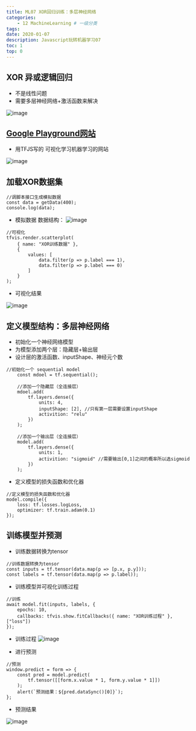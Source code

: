 ```yaml
---
title: ML07 XOR回归训练：多层神经网络
categories:
    - 12 MachineLearning # 一级分类
tags:
date: 2020-01-07
description: Javascript玩转机器学习07
toc: 1
top: 0
---
```


## XOR 异或逻辑回归
- 不是线性问题
- 需要多层神经网络+激活函数来解决

![image](/images/ai/36.png)


## [Google Playground网站](http://playground.tensorflow.org/)
- 用TFJS写的 可视化学习机器学习的网站



![image](/images/ai/37.png)


## 加载XOR数据集

```
//调脚本接口生成模拟数据
const data = getData(400);
console.log(data);
```

- 模拟数据 数据结构：
![image](/images/ai/38.png)


```
//可视化
tfvis.render.scatterplot(
    { name: "XOR训练数据" },
    {
        values: [
            data.filter(p => p.label === 1),
            data.filter(p => p.label === 0)
        ]
    }
);
```

- 可视化结果

![image](/images/ai/39.png)

## 定义模型结构：多层神经网络
- 初始化一个神经网络模型
- 为模型添加两个层：隐藏层+输出层
- 设计层的激活函数、inputShape、神经元个数


```
//初始化一个 sequential model
    const mdoel = tf.sequential();

    //添加一个隐藏层（全连接层）
    mdoel.add(
        tf.layers.dense({
            units: 4,
            inputShape: [2], //只有第一层需要设置inputShape
            activition: "relu"
        })
    );

    //添加一个输出层（全连接层）
    model.add(
        tf.layers.dense({
            units: 1,
            activition: "sigmoid" //需要输出[0,1]之间的概率所以选sigmoid
        })
    );
```
- 定义模型的损失函数和优化器


```
//定义模型的损失函数和优化器
model.compile({
    loss: tf.losses.logLoss,
    optimizer: tf.train.adam(0.1)
});
```


## 训练模型并预测
- 训练数据转换为tensor

```
//训练数据转换为tensor
const inputs = tf.tensor(data.map(p => [p.x, p.y]));
const labels = tf.tensor(data.map(p => p.label));
```


- 训练模型并可视化训练过程

```
//训练
await model.fit(inputs, labels, {
    epochs: 10,
    callbacks: tfvis.show.fitCallbacks({ name: "XOR训练过程" }, ["loss"])
});
```

- 训练过程
![image](/images/ai/40.png)


- 进行预测

```
//预测
window.predict = form => {
    const pred = model.predict(
        tf.tensor([[form.x.value * 1, form.y.value * 1]])
    );
    alert(`预测结果：${pred.dataSync()[0]}`);
};
```

- 预测结果

![image](/images/ai/41.png)





